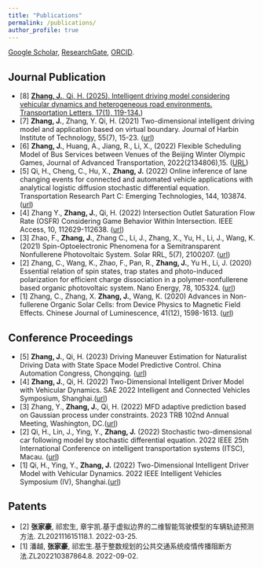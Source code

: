 ```yaml
---
title: "Publications"
permalink: /publications/
author_profile: true
---
```


<!-- {% if author.googlescholar %}
  You can also find my articles on <u><a href="{{author.googlescholar}}">my Google Scholar profile</a>.</u>
{% endif %}

{% include base_path %}

{% for post in site.publications reversed %}
  {% include archive-single.html %}
{% endfor %} -->

[Google Scholar](https://scholar.google.com/citations?user=TAb6ScIAAAAJ&hl=en), [ResearchGate](https://www.researchgate.net/profile/Jiahao-Zhang-15), [ORCID](https://orcid.org/my-orcid?orcid=0000-0003-4789-5473).


Journal Publication
----------
* [8] [**Zhang, J.**, Qi, H. (2025). Intelligent driving model considering vehicular dynamics and heterogeneous road environments. Transportation Letters, 17(1), 119-134.](https://doi.org/10.1080/19427867.2024.2329469))
* [7] **Zhang, J.**, Zhang, Y. Qi, H. (2021) Two-dimensional intelligent driving model and application based on virtual boundary. Journal of Harbin Institute of Technology, 55(7), 15-23. ([url](http://hit.alljournals.cn/html/hitxb_cn/2023/7/20230703.html))
* [6] **Zhang, J.**, Huang, A., Jiang, R., Li, X., (2022) Flexible Scheduling Model of Bus Services between Venues of the Beijing Winter Olympic Games, Journal of Advanced Transportation, 2022(2134806),15. ([URL](https://onlinelibrary.wiley.com/doi/full/10.1155/2022/2134806)) 
* [5] Qi, H., Cheng, C., Hu, X., **Zhang, J.** (2022) Online inference of lane changing events for connected and automated vehicle applications with analytical logistic diffusion stochastic differential equation. Transportation Research Part C: Emerging Technologies, 144, 103874. ([url](https://doi.org/10.1016/j.trc.2022.103874))
* [4] Zhang Y., **Zhang, J.**, Qi, H. (2022) Intersection Outlet Saturation Flow Rate (OSFR) Considering Game Behavior Within Intersection. IEEE Access, 10, 112629-112638. ([url](https://ieeexplore.ieee.org/abstract/document/9878314))
* [3] Zhao, F., **Zhang, J.**, Zhang C., Li, J., Zhang, X., Yu, H., Li, J., Wang, K. (2021) Spin-Optoelectronic Phenomena for a Semitransparent Nonfullerene Photovoltaic System. Solar RRL, 5(7), 2100207. ([url](https://onlinelibrary.wiley.com/doi/full/10.1002/solr.202100207)) 
* [2] Zhang, C., Wang, K., Zhao, F., Pan, R., **Zhang, J.**, Yu H., Li, J. (2020) Essential relation of spin states, trap states and photo-induced polarization for efficient charge dissociation in a polymer-nonfullerene based organic photovoltaic system. Nano Energy, 78, 105324. ([url](https://www.sciencedirect.com/science/article/pii/S2211285520309010))
* [1] Zhang, C., Zhang, X. **Zhang, J.**, Wang, K. (2020) Advances in Non-fullerene Organic Solar Cells: from Device Physics to Magnetic Field Effects. Chinese Journal of Luminescence, 41(12), 1598-1613. ([url](https://cjl.lightpublishing.cn/en/article/doi/10.37188/CJL.20200314/)) 


Conference Proceedings
-------
* [5] **Zhang, J.**, Qi, H. (2023) Driving Maneuver Estimation for Naturalist Driving Data with State Space Model Predictive Control. China Automation Congress, Chongqing. ([url](https://doi.org/10.1109/CAC59555.2023.10450846))
* [4] **Zhang, J.**, Qi, H. (2022) Two-Dimensional Intelligent Driver Model with Vehicular Dynamics. SAE 2022 Intelligent and Connected Vehicles Symposium, Shanghai.([url](https://www.sae.org/publications/technical-papers/content/2022-01-7088/))
* [3] Zhang, Y., **Zhang, J.**, Qi, H. (2022) MFD adaptive prediction based on Gaussian process under constraints. 2023 TRB 102nd Annual Meeting, Washington, DC.([url](https://www.researchgate.net/publication/364777558_MFD_adaptive_prediction_based_on_Gaussian_process_under_constraints))
* [2] Qi, H., Lin, J., Ying, Y., **Zhang, J.** (2022) Stochastic two-dimensional car following model by stochastic differential equation. 2022 IEEE 25th International Conference on intelligent transportation systems (ITSC), Macau. ([url](https://ieeexplore.ieee.org/abstract/document/9921829))
* [1] Qi, H., Ying, Y., **Zhang, J.** (2022) Two-Dimensional Intelligent Driver Model with Vehicular Dynamics. 2022 IEEE Intelligent Vehicles Symposium (IV), Shanghai.([url](https://ieeexplore.ieee.org/abstract/document/9827388))


Patents
-------
* [2] **张家豪**, 祁宏生, 章宇凯.基于虚拟边界的二维智能驾驶模型的车辆轨迹预测方法. ZL202111615118.1. 2022-03-25.
* [1] 潘越, **张家豪**, 祁宏生.基于整数规划的公共交通系统疫情传播阻断方法.ZL202210387864.8. 2022-09-02.
